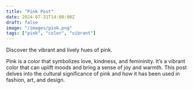```yaml
---
title: "Pink Post"
date: 2024-07-31T14:00:00Z
draft: false
image: "/images/pink.png"
tags: ["pink", "color", "vibrant"]
---
```



Discover the vibrant and lively hues of pink.

<!--more-->

Pink is a color that symbolizes love, kindness, and femininity. It’s a vibrant color that can uplift moods and bring a sense of joy and warmth. This post delves into the cultural significance of pink and how it has been used in fashion, art, and design.
